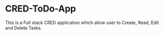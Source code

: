 # CRED-ToDo-App
This is a Full stack CRED application which allow user to Create, Read, Edit and Delete Tasks.
